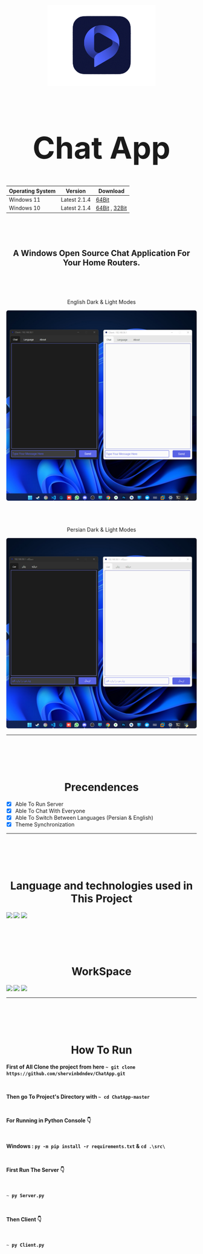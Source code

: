 <div align="center">
  <a href="https://github.com/shervinbdndev/ChatApp">
    <img src="https://github.com/shervinbdndev/ChatApp/blob/master/src/images/logo.png" alt="Logo" width="285">
  </a>
  <h1 align='center' style="font-size:5rem"><b>Chat App</b></h1>

Operating System  |  Version  |  Download
------------- | ------------- | -------------
Windows 11  | Latest 2.1.4 | [64Bit](https://codeload.github.com/shervinbdndev/ChatApp/zip/refs/heads/64-bit)
Windows 10  | Latest 2.1.4 | [64Bit](https://codeload.github.com/shervinbdndev/ChatApp/zip/refs/heads/64-bit) , [32Bit](https://codeload.github.com/shervinbdndev/ChatApp/zip/refs/heads/32-bit)

</div>
<br><br><br>
<h2 align='center'>
    A Windows Open Source Chat Application For Your Home Routers.
</h2>

<br><br><br>
<div align='center'>
    <p>English Dark & Light Modes</p>
    <img style='border-radius:5px' src="https://github.com/shervinbdndev/ChatApp/blob/master/view/dle.jpg"></img>
    <br>
    <br><br><br>
    <p>Persian Dark & Light Modes</p>
    <img style='border-radius:5px' src="https://github.com/shervinbdndev/ChatApp/blob/master/view/dlp.jpg"></img>
</div>
<hr>

<br><br><br><br>

<h1 align='center'><b>Precendences</b></h1>

- [x] Able To Run Server
- [x] Able To Chat With Everyone
- [x] Able To Switch Between Languages (Persian & English)
- [x] Theme Synchronization

<hr>
<br><br><br><br>
<h1 align='center'><b>Language and technologies used in This Project</h1>
<img src="https://img.shields.io/badge/Python-14354C?style=for-the-badge&logo=python&logoColor=white"></img>
<img src="https://img.shields.io/badge/Visual_Studio_Code-0078D4?style=for-the-badge&logo=visual%20studio%20code&logoColor=white"></img>
<img src="https://img.shields.io/badge/GitHub-100000?style=for-the-badge&logo=github&logoColor=white"></img>


<br><br><br><br>
<h1 align='center'><b>WorkSpace</h1>
<img src="https://img.shields.io/badge/Intel-Core_i5_10700K-0071C5?style=for-the-badge&logo=intel&logoColor=white"></img>
<img src="https://img.shields.io/badge/NVIDIA-RTX2060 OC-76B900?style=for-the-badge&logo=nvidia&logoColor=white"></img>
<img src="https://img.shields.io/badge/Windows-0078D6?style=for-the-badge&logo=windows&logoColor=white"></img>
<hr>


<br><br><br><br>

<h1 align='center'><b>How To Run</b></h1>

First of All Clone the project from here  ``~ git clone https://github.com/shervinbdndev/ChatApp.git``

<br>

Then go To Project's Directory with  ``~ cd ChatApp-master``

<br>

For Running in Python Console 👇

<br>

Windows : `` py -m pip install -r requirements.txt `` & `` cd .\src\ ``

<br>

First Run The Server 👇

<br>

```py
~ py Server.py
```
<br>

Then Client 👇

<br>

```py
~ py Client.py
```